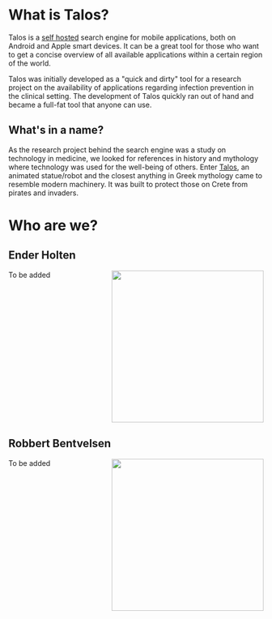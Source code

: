 # What is Talos?
Talos is a [self hosted](https://en.wikipedia.org/wiki/Self-hosting_(web_services)) search engine for mobile applications, both on Android and Apple smart devices. It can be a great tool for those who want to get a concise overview of all available applications within a certain region of the world.

Talos was initially developed as a "quick and dirty" tool for a research project on the availability of applications regarding infection prevention in the clinical setting.
The development of Talos quickly ran out of hand and became a full-fat tool that anyone can use.

## What's in a name?
As the research project behind the search engine was a study on technology in medicine, we looked for references in history and mythology where technology was used for the well-being of others. 
Enter [Talos](https://en.wikipedia.org/wiki/Talos_(automaton)), an animated statue/robot and the closest anything in Greek mythology came to resemble modern machinery. It was built to protect those on Crete from pirates and invaders.

# Who are we?
## Ender Holten
<img align="right" width="300" height="300" src="https://user-images.githubusercontent.com/1879915/112725186-361fb700-8f17-11eb-9aa7-9aad631cbf6b.png">
To be added

<br clear="right"/>

## Robbert Bentvelsen
<img align="right" width="300" height="300" src="https://user-images.githubusercontent.com/1879915/112725270-a3334c80-8f17-11eb-84ba-11ea1fc56539.png">

To be added

<br clear="right"/>

